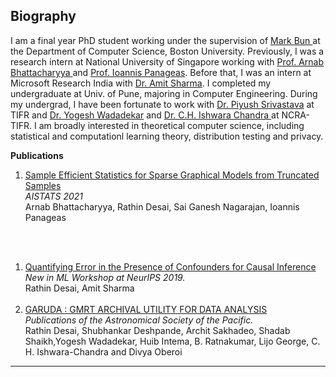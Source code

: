 ## Biography
I am a final year PhD student working under the supervision of <a href = "https://cs-people.bu.edu/mbun/">Mark Bun </a> at the Department of Computer Science, Boston University. Previously, I was a research intern at National University of Singapore working with <a href = "https://www.comp.nus.edu.sg/~arnab/">Prof. Arnab Bhattacharyya </a> and <a href="https://panageas.github.io">Prof. Ioannis Panageas</a>.
Before that, I was an intern at Microsoft Research India with <a href="amitsharma.in">Dr. Amit Sharma</a>. I completed my undergraduate at Univ. of Pune, majoring in Computer Engineering.
During my undergrad, I have been fortunate to work with <a href="http://www.tifr.res.in/~piyush.srivastava/">Dr. Piyush Srivastava</a> at TIFR and <a href="http://www.ncra.tifr.res.in/~yogesh/">Dr. Yogesh Wadadekar</a> and <a href="http://www.ncra.tifr.res.in/~ishwar/"> Dr. C.H. Ishwara Chandra </a> at NCRA-TIFR.
I am broadly interested in theoretical computer science, including statistical and computationl learning theory, distribution testing and privacy. 

**Publications**
<ol>
<li><a href="https://rathin20.github.io">Sample Efficient Statistics for Sparse Graphical Models from Truncated Samples</a></li>
  <em>AISTATS 2021</em><br>
  Arnab Bhattacharyya, Rathin Desai, Sai Ganesh Nagarajan, Ioannis Panageas
</ol>
<br>
<br>
<ol>
<li> <a href="https://arxiv.org/pdf/1907.04805.pdf">Quantifying Error in the Presence of Confounders for Causal Inference</a> </li>
     <em>New in ML Workshop at NeurIPS 2019.</em><br>
     Rathin Desai, Amit Sharma
<br>
<br> 
<li> <a href = "https://arxiv.org/pdf/1812.02358.pdf"> 
  GARUDA : GMRT ARCHIVAL UTILITY FOR DATA ANALYSIS</a> </li>
     <em>Publications of the Astronomical Society of the Pacific.</em><br>
     Rathin Desai, Shubhankar Deshpande, Archit Sakhadeo, Shadab Shaikh,Yogesh Wadadekar, 
     Huib Intema, B. Ratnakumar, Lijo George, C. H. Ishwara-Chandra and Divya Oberoi
</ol>

---
<!-- <p style="font-size:11px">Page template forked from <a href="https://github.com/evanca/quick-portfolio">evanca</a></p> -->
<!-- Remove above link if you don't want to attibute -->

